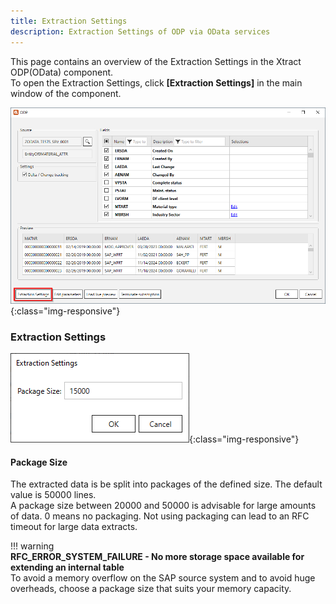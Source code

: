 ```yaml
---
title: Extraction Settings
description: Extraction Settings of ODP via OData services
---
```


This page contains an overview of the Extraction Settings in the Xtract ODP(OData) component.<br>
To open the Extraction Settings, click **[Extraction Settings]** in the main window of the component.

![Extraction-Settings](xfa/open-settings.png){:class="img-responsive"}


### Extraction Settings

![ODP(Odata) Advanced Settings](extraction-settings.png){:class="img-responsive"}

#### Package Size

The extracted data is be split into packages of the defined size. The default value is 50000 lines.<br>
A package size between 20000 and 50000 is advisable for large amounts of data. 0 means no packaging. 
Not using packaging can lead to an RFC timeout for large data extracts.
	
!!! warning   
	**RFC_ERROR_SYSTEM_FAILURE - No more storage space available for extending an internal table**<br>
    To avoid a memory overflow on the SAP source system and to avoid huge overheads, choose a package size that suits your memory capacity.

